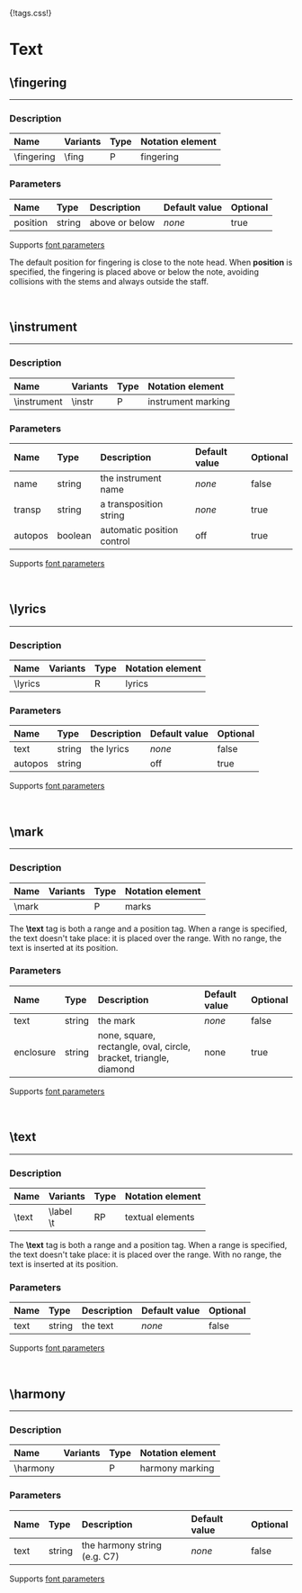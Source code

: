 {!tags.css!}

# Text


## \fingering

-------

### Description

| Name | Variants | Type | Notation element |
| :----| :--------| :----| :----------------|
| \fingering | \fing | P | fingering |




### Parameters

| Name        	| Type   | Description    | Default value  | Optional |
| :------------ |:-------| :--------------| :------------- | :--------| 
| position | string | above or below | *none* | true |
Supports [font parameters](/refs/tagsparams/#text-parameters)

The default position for fingering is close to the note head. When **position** is specified, the fingering is placed above or below the note, avoiding collisions with the stems and always outside the staff.





<br />


## \instrument

-------

### Description

| Name | Variants | Type | Notation element |
| :----| :--------| :----| :----------------|
| \instrument | \instr | P | instrument marking |




### Parameters

| Name        	| Type   | Description    | Default value  | Optional |
| :------------ |:-------| :--------------| :------------- | :--------| 
| name | string | the instrument name | *none* | false |
| transp | string | a transposition string | *none* | true |
| autopos | boolean | automatic position control | off | true |
Supports [font parameters](/refs/tagsparams/#text-parameters)






<br />


## \lyrics

-------

### Description

| Name | Variants | Type | Notation element |
| :----| :--------| :----| :----------------|
| \lyrics |  | R | lyrics |




### Parameters

| Name        	| Type   | Description    | Default value  | Optional |
| :------------ |:-------| :--------------| :------------- | :--------| 
| text | string | the lyrics | *none* | false |
| autopos | string |  | off | true |
Supports [font parameters](/refs/tagsparams/#text-parameters)






<br />


## \mark

-------

### Description

| Name | Variants | Type | Notation element |
| :----| :--------| :----| :----------------|
| \mark |  | P | marks |

The **\text** tag is both a range and a position tag. When a range is specified, the text doesn't take place: it is placed over the range.
With no range, the text is inserted at its position.



### Parameters

| Name        	| Type   | Description    | Default value  | Optional |
| :------------ |:-------| :--------------| :------------- | :--------| 
| text | string | the mark | *none* | false |
| enclosure | string | none, square, rectangle, oval, circle, bracket, triangle, diamond | none | true |
Supports [font parameters](/refs/tagsparams/#text-parameters)






<br />


## \text

-------

### Description

| Name | Variants | Type | Notation element |
| :----| :--------| :----| :----------------|
| \text | \label <br/> \t | RP | textual elements |

The **\text** tag is both a range and a position tag. When a range is specified, the text doesn't take place: it is placed over the range.
With no range, the text is inserted at its position.



### Parameters

| Name        	| Type   | Description    | Default value  | Optional |
| :------------ |:-------| :--------------| :------------- | :--------| 
| text | string | the text | *none* | false |
Supports [font parameters](/refs/tagsparams/#text-parameters)






<br />


## \harmony

-------

### Description

| Name | Variants | Type | Notation element |
| :----| :--------| :----| :----------------|
| \harmony |  | P | harmony marking |




### Parameters

| Name        	| Type   | Description    | Default value  | Optional |
| :------------ |:-------| :--------------| :------------- | :--------| 
| text | string | the harmony string (e.g. C7) | *none* | false |
Supports [font parameters](/refs/tagsparams/#text-parameters)




